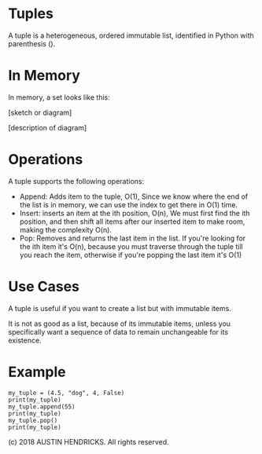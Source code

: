 # Tuples

A tuple is a heterogeneous, ordered immutable list, identified in Python with parenthesis ().

# In Memory

In memory, a set looks like this:

\[sketch or diagram\]

\[description of diagram\]

# Operations

A tuple supports the following operations:

* Append: Adds item to the tuple, O(1), Since we know where the end of the list is in memory, we can use the index to get there in O(1) time.
* Insert: inserts an item at the ith position, O(n), We must first find the ith position, and then shift all items after our inserted item to make room, making the complexity O(n).
* Pop: Removes and returns the last item in the list. If you're looking for the ith item it's O(n), because you must traverse through the tuple till you reach the item, otherwise if you're popping the last item it's O(1)

# Use Cases

A tuple is useful if you want to create a list but with immutable items.

It is not as good as a list, because of its immutable items, unless you specifically want a sequence of data to remain unchangeable for its existence.

# Example

```
my_tuple = (4.5, "dog", 4, False)
print(my_tuple)
my_tuple.append(55)
print(my_tuple)
my_tuple.pop()
print(my_tuple)
```

(c) 2018 AUSTIN HENDRICKS. All rights reserved.
